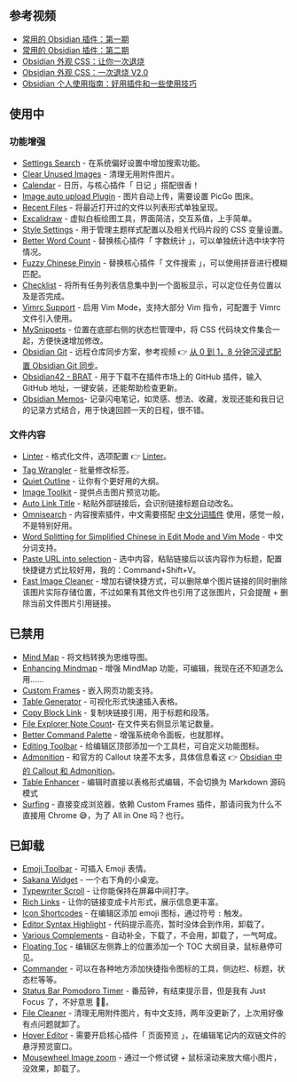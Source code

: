## 参考视频

- [常用的 Obsidian 插件：第一期](https://www.bilibili.com/video/BV1cs4y1H77h/)
- [常用的 Obsidian 插件：第二期](https://www.bilibili.com/video/BV1es4y1N7Mb/)
- [Obsidian 外观 CSS：让你一次退烧](https://www.bilibili.com/video/BV1KP4y1B7bd/)
- [Obsidian 外观 CSS：一次退烧 V2.0](https://www.bilibili.com/video/BV1uR4y127UT/?vd_source=b5ea3571072cc2ede537c6c80700c963)
- [Obsidian 个人使用指南：好用插件和一些使用技巧](https://www.bilibili.com/video/BV1gh411E7f7/)

## 使用中

### 功能增强

- [Settings Search](https://github.com/javalent/settings-search) - 在系统偏好设置中增加搜索功能。
- [Clear Unused Images](https://github.com/ozntel/oz-clear-unused-images-obsidian) - 清理无用附件图片。
- [Calendar](https://github.com/liamcain/obsidian-calendar-plugin) - 日历，与核心插件「 日记 」搭配很香！
- [Image auto upload Plugin](https://github.com/renmu123/obsidian-image-auto-upload-plugin) - 图片自动上传，需要设置 PicGo 图床。
- [Recent Files](https://github.com/tgrosinger/recent-files-obsidian) - 将最近打开过的文件以列表形式单独呈现。
- [Excalidraw](https://github.com/zsviczian/obsidian-excalidraw-plugin) - 虚拟白板绘图工具，界面简洁，交互系值，上手简单。
- [Style Settings](https://github.com/mgmeyers/obsidian-style-settings) - 用于管理主题样式配置以及相关代码片段的 CSS 变量设置。
- [Better Word Count](https://github.com/lukeleppan/better-word-count) - 替换核心插件「 字数统计 」，可以单独统计选中块字符情况。
- [Fuzzy Chinese Pinyin](https://github.com/lazyloong/obsidian-fuzzy-chinese) - 替换核心插件「 文件搜索 」，可以使用拼音进行模糊匹配。
- [Checklist](https://github.com/delashum/obsidian-checklist-plugin) - 将所有任务列表信息集中到一个面板显示，可以定位任务位置以及是否完成。
- [Vimrc Support](https://github.com/esm7/obsidian-vimrc-support) - 启用 Vim Mode，支持大部分 Vim 指令，可配置于 Vimrc 文件引入使用。
- [MySnippets](https://github.com/chetachiezikeuzor/MySnippets-Plugin) - 位置在底部右侧的状态栏管理中，将 CSS 代码块文件集合一起，方便快速增加修改。
- [Obsidian Git](https://github.com/denolehov/obsidian-git) - 远程仓库同步方案，参考视频 👉 [从 0 到 1，8 分钟沉浸式配置 Obsidian Git 同步](https://www.bilibili.com/video/BV1Bs4y1976R/)。
- [Obsidian42 - BRAT](https://github.com/TfTHacker/obsidian42-brat) - 用于下载不在插件市场上的 GitHub 插件，输入 GitHub 地址，一键安装，还能帮助检查更新。
- [Obsidian Memos](https://github.com/Quorafind/Obsidian-Memos)- 记录闪电笔记，如灵感、想法、收藏，发现还能和我日记的记录方式结合，用于快速回顾一天的日程，很不错。

### 文件内容

- [Linter](https://github.com/platers/obsidian-linter) - 格式化文件，选项配置 👉 [Linter](Linter.md)。
- [Tag Wrangler](https://github.com/pjeby/tag-wrangler) - 批量修改标签。
- [Quiet Outline](https://github.com/guopenghui/obsidian-quiet-outline) - 让你有个更好用的大纲。
- [Image Toolkit](https://github.com/sissilab/obsidian-image-toolkit/blob/master/README_cn.md) - 提供点击图片预览功能。
- [Auto Link Title](https://github.com/zolrath/obsidian-auto-link-title) - 粘贴外部链接后，会识别链接标题自动改名。
- [Omnisearch](https://github.com/scambier/obsidian-omnisearch) - 内容搜索插件，中文需要搭配 [中文分词插件](https://github.com/aidenlx/cm-chs-patch) 使用，感觉一般，不是特别好用。
- [Word Splitting for Simplified Chinese in Edit Mode and Vim Mode](https://github.com/aidenlx/cm-chs-patch) - 中文分词支持。
- [Paste URL into selection](https://github.com/denolehov/obsidian-url-into-selection) - 选中内容，粘贴链接后以该内容作为标题，配置快捷键方式比较好用，我的：Command+Shift+V。
- [Fast Image Cleaner](https://github.com/martinniee/Obsidian-fast-image-cleaner) - 增加右键快捷方式，可以删除单个图片链接的同时删除该图片实际存储位置，不过如果有其他文件也引用了这张图片，只会提醒 + 删除当前文件图片引用链接。

## 已禁用

- [Mind Map](https://github.com/MarkMindCkm/obsidian-enhancing-mindmap/blob/main/Readme-zh.md) - 将文档转换为思维导图。
- [Enhancing Mindmap](https://github.com/MarkMindCkm/obsidian-enhancing-mindmap) - 增强 MindMap 功能，可编辑，我现在还不知道怎么用……
- [Custom Frames](https://github.com/Ellpeck/ObsidianCustomFrames) - 嵌入网页功能支持。
- [Table Generator](https://github.com/Quorafind/Obsidian-Table-Generator) - 可视化形式快速插入表格。
- [Copy Block Link](https://github.com/mgmeyers/obsidian-copy-block-link) - 复制块链接引用，用于标题和段落。
- [File Explorer Note Count](https://github.com/ozntel/file-explorer-note-count)- 在文件夹右侧显示笔记数量。
- [Better Command Palette](https://github.com/AlexBieg/obsidian-better-command-palette) - 增强系统命令面板，也就那样。
- [Editing Toolbar](https://github.com/cumany/obsidian-editing-toolbar) - 给编辑区顶部添加一个工具栏，可自定义功能图标。
- [Admonition](https://github.com/javalent/admonitions) - 和官方的 Callout 块差不太多，具体信息看这 👉 [Obsidian 中的 Callout 和 Admonition](Obsidian%20中的%20Callout%20和%20Admonition.md)。
- [Table Enhancer](https://github.com/Stardusten/ob-table-enhancer) - 编辑时直接以表格形式编辑，不会切换为 Markdown 源码模式
- [Surfing](https://github.com/PKM-er/Obsidian-Surfing/blob/main/README-ZH.md) - 直接变成浏览器，依赖 Custom Frames 插件，那请问我为什么不直接用 Chrome 😅，为了 All in One 吗？也行。

## 已卸载

- [Emoji Toolbar](https://github.com/oliveryh/obsidian-emoji-toolbar) - 可插入 Emoji 表情。
- [Sakana Widget](https://github.com/quorafind/obsidian-sakana-widget) - 一个右下角的小桌宠。
- [Typewriter Scroll](https://github.com/deathau/cm-typewriter-scroll-obsidian) - 让你能保持在屏幕中间打字。
- [Rich Links](https://github.com/dhamaniasad/obsidian-rich-links) - 让你的链接变成卡片形式，展示信息更丰富。
- [Icon Shortcodes](https://github.com/aidenlx/obsidian-icon-shortcodes) - 在编辑区添加 emoji 图标，通过符号 `:` 触发。
- [Editor Syntax Highlight](https://github.com/deathau/cm-editor-syntax-highlight-obsidian) - 代码提示高亮，暂时没体会到作用，卸载了。
- [Various Complements](https://github.com/tadashi-aikawa/obsidian-various-complements-plugin) - 自动补全，下载了，不会用，卸载了，一气呵成。
- [Floating Toc](https://github.com/cumany/obsidian-floating-toc-plugin) - 编辑区左侧靠上的位置添加一个 TOC 大纲目录，鼠标悬停可见。
- [Commander](https://github.com/phibr0/obsidian-commander) - 可以在各种地方添加快捷指令图标的工具，侧边栏、标题，状态栏等等。
- [Status Bar Pomodoro Timer](https://github.com/kzhovn/statusbar-pomo-obsidian) - 番茄钟，有结束提示音，但是我有 Just Focus 了，不好意思 🙏🏻。
- [File Cleaner](https://github.com/Johnson0907/obsidian-file-cleaner) - 清理无用附件图片，有中文支持，两年没更新了，上次用好像有点问题就卸了。
- [Hover Editor](https://github.com/nothingislost/obsidian-hover-editor) - 需要开启核心插件「 页面预览 」，在编辑笔记内的双链文件的悬浮预览窗口。
- [Mousewheel Image zoom](https://github.com/nicojeske/mousewheel-image-zoom) - 通过一个修试键 + 鼠标滚动来放大缩小图片，没效果，卸载了。
